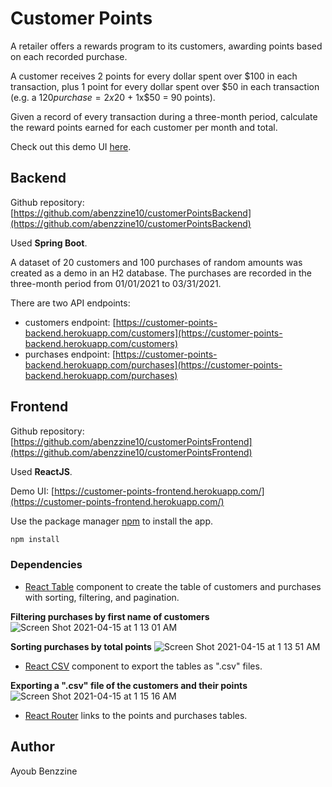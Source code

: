 # Customer Points

A retailer offers a rewards program to its customers, awarding points based on each recorded purchase.

A customer receives 2 points for every dollar spent over $100 in each transaction, plus 1 point for every dollar spent over $50 in each transaction
(e.g. a $120 purchase = 2x$20 + 1x$50 = 90 points).

Given a record of every transaction during a three-month period, calculate the reward points earned for each customer per month and total.

Check out this demo UI [here](https://customer-points-frontend.herokuapp.com/).

## Backend

Github repository: [https://github.com/abenzzine10/customerPointsBackend](https://github.com/abenzzine10/customerPointsBackend)

Used **Spring Boot**.

A dataset of 20 customers and 100 purchases of random amounts was created as a demo in an H2 database. The purchases are recorded in the three-month period from 01/01/2021 to 03/31/2021.

There are two API endpoints:
- customers endpoint: [https://customer-points-backend.herokuapp.com/customers](https://customer-points-backend.herokuapp.com/customers)
- purchases endpoint: [https://customer-points-backend.herokuapp.com/purchases](https://customer-points-backend.herokuapp.com/purchases)

## Frontend

Github repository: [https://github.com/abenzzine10/customerPointsFrontend](https://github.com/abenzzine10/customerPointsFrontend)

Used **ReactJS**.

Demo UI: [https://customer-points-frontend.herokuapp.com/](https://customer-points-frontend.herokuapp.com/)

Use the package manager [npm](https://www.npmjs.com/get-npm/) to install the app.

```bash
npm install
```

### Dependencies
- [React Table](https://js.coach/package/react-table) component to create the table of customers and purchases with sorting, filtering, and pagination.

**Filtering purchases by first name of customers**
![Screen Shot 2021-04-15 at 1 13 01 AM](https://user-images.githubusercontent.com/54524081/114822966-75a82900-9d88-11eb-98cc-b4da5d791ae1.png)

**Sorting purchases by total points**
![Screen Shot 2021-04-15 at 1 13 51 AM](https://user-images.githubusercontent.com/54524081/114823223-d2a3df00-9d88-11eb-8a6c-11354faf2c57.png)

- [React CSV](https://js.coach/package/react-csv) component to export the tables as ".csv" files.

**Exporting a ".csv" file of the customers and their points**
![Screen Shot 2021-04-15 at 1 15 16 AM](https://user-images.githubusercontent.com/54524081/114823304-f2d39e00-9d88-11eb-9b24-7777e0a73fa7.png)

- [React Router](https://reactrouter.com/) links to the points and purchases tables.

## Author
Ayoub Benzzine
